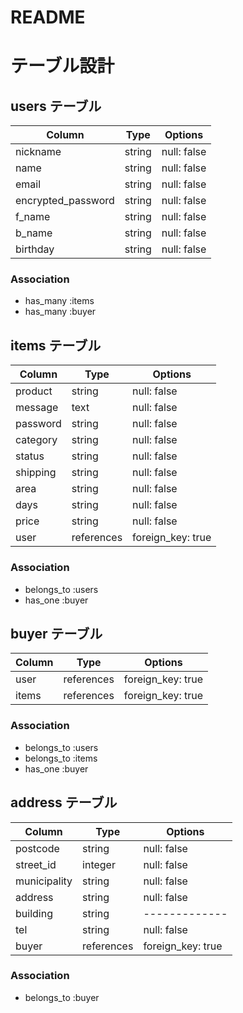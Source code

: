 # README


# テーブル設計

## users テーブル

| Column   | Type   | Options     |
| -------- | ------ | ----------- |
| nickname | string | null: false |
| name     | string | null: false |
| email    | string | null: false |
| encrypted_password | string | null: false |
| f_name   | string | null: false |
| b_name   | string | null: false |
| birthday | string | null: false |

### Association

- has_many :items
- has_many :buyer

## items テーブル

| Column   | Type   | Options     |
| -------- | ------ | ----------- |
| product  | string | null: false |
| message  | text   | null: false |
| password | string | null: false |
| category | string | null: false |
| status   | string | null: false |
| shipping | string | null: false |
| area     | string | null: false |
| days     | string | null: false |
| price    | string | null: false |
| user     | references | foreign_key: true |


### Association

- belongs_to :users
- has_one :buyer

## buyer テーブル

| Column   | Type   | Options     |
| -------- | ------ | ----------- |
| user     | references | foreign_key: true |
| items    | references | foreign_key: true |

### Association
- belongs_to :users
- belongs_to :items
- has_one :buyer


## address テーブル

| Column   | Type   | Options     |
| -------- | ------ | ----------- |
| postcode | string | null: false |
| street_id | integer | null: false |
| municipality | string | null: false |
| address  | string | null: false |
| building | string |-------------|
| tel      | string | null: false |
| buyer     | references | foreign_key: true |

### Association

- belongs_to :buyer
